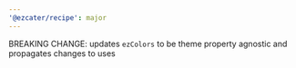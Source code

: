 ```yaml
---
'@ezcater/recipe': major
---
```


BREAKING CHANGE: updates `ezColors` to be theme property agnostic and propagates changes to uses

